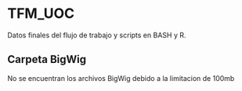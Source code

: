# TFM_UOC
Datos finales del flujo de trabajo y scripts en BASH y R.

## Carpeta BigWig

No se encuentran los archivos BigWig debido a la limitacion de 100mb


